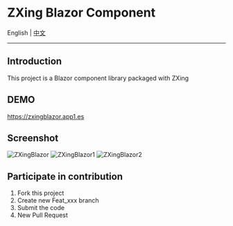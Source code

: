 ﻿# ZXing Blazor Component

English | <a href="README.zh-CN.md">中文</a>

---

## Introduction
This project is a Blazor component library packaged with ZXing

## DEMO  
https://zxingblazor.app1.es

## Screenshot
![ZXingBlazor](https://user-images.githubusercontent.com/8428709/94275844-c28cf500-ff47-11ea-9c65-2370752d2b5b.gif)
![ZXingBlazor1](https://user-images.githubusercontent.com/8428709/94275849-c3258b80-ff47-11ea-843b-ba4b6d8f1a79.jpg)
![ZXingBlazor2](https://user-images.githubusercontent.com/8428709/94275850-c3be2200-ff47-11ea-9728-e81f52a98db0.jpg)


## Participate in contribution

1. Fork this project
2. Create new Feat_xxx branch
3. Submit the code
4. New Pull Request
